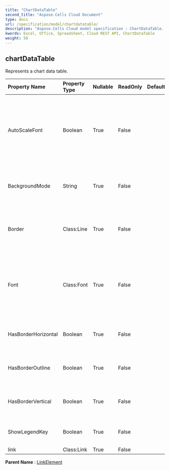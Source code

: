 ```yaml
---
title: "ChartDataTable"
second_title: "Aspose.Cells Cloud Document"
type: docs
url: /specification/model/chartdatatable/
description: "Aspose.Cells Cloud model specification : ChartDataTable. Effortlessly handle Excel and other spreadsheet documents with features like opening, generating, editing, splitting, merging, comparing, and converting."
kwords: Excel, Office, Spreadsheet, Cloud REST API, ChartDataTable
weight: 50
---
```


## **chartDataTable**

Represents a chart data table. 

| Property Name | Property Type | Nullable |  ReadOnly | DefaultValue | Description | 
| :- | :- | :- |:- |  :- | :- |
| AutoScaleFont | Boolean | True |  False |  | True if the text in the object changes font size when the object size changes.                         The default value is True. |  
| BackgroundMode | String | True |  False |  | Gets and sets the display mode of the background |  
| Border | Class:Line | True |  False |  | Returns a Border object that represents the border of the object |  
| Font | Class:Font | True |  False |  | Gets a  object which represents the font setting of the specified chart data table. |  
| HasBorderHorizontal | Boolean | True |  False |  | True if the chart data table has horizontal cell borders |  
| HasBorderOutline | Boolean | True |  False |  | True if the chart data table has outline borders |  
| HasBorderVertical | Boolean | True |  False |  | True if the chart data table has vertical cell borders |  
| ShowLegendKey | Boolean | True |  False |  | True if the data label legend key is visible. |  
| link | Class:Link | True |  False |  |  |  

**Parent Name** : [LinkElement](/specification/model/linkelement)

